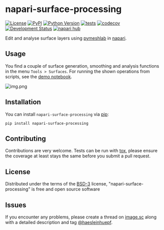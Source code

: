 # napari-surface-processing

[![License](https://img.shields.io/pypi/l/napari-surface-processing.svg?color=green)](https://github.com/haesleinhuepf/napari-surface-processing/raw/master/LICENSE)
[![PyPI](https://img.shields.io/pypi/v/napari-surface-processing.svg?color=green)](https://pypi.org/project/napari-surface-processing)
[![Python Version](https://img.shields.io/pypi/pyversions/napari-surface-processing.svg?color=green)](https://python.org)
[![tests](https://github.com/haesleinhuepf/napari-surface-processing/workflows/tests/badge.svg)](https://github.com/haesleinhuepf/napari-surface-processing/actions)
[![codecov](https://codecov.io/gh/haesleinhuepf/napari-surface-processing/branch/master/graph/badge.svg)](https://codecov.io/gh/haesleinhuepf/napari-surface-processing)
[![Development Status](https://img.shields.io/pypi/status/napari-surface-processing.svg)](https://en.wikipedia.org/wiki/Software_release_life_cycle#Alpha)
[![napari hub](https://img.shields.io/endpoint?url=https://api.napari-hub.org/shields/napari-surface-processing)](https://napari-hub.org/plugins/napari-surface-processing)

Edit and analyse surface layers using [pymeshlab](https://pymeshlab.readthedocs.io/) in [napari].

## Usage

You find a couple of surface generation, smoothing and analysis functions in the menu `Tools > Surfaces`. For running 
the shown operations from scripts, see the [demo notebook](https://github.com/haesleinhuepf/napari-surface-processing/blob/main/docs/demo.ipynb).

![img.png](https://github.com/haesleinhuepf/napari-surface-processing/blob/main/docs/screenshot.png)

## Installation

You can install `napari-surface-processing` via [pip]:

    pip install napari-surface-processing

## Contributing

Contributions are very welcome. Tests can be run with [tox], please ensure
the coverage at least stays the same before you submit a pull request.

## License

Distributed under the terms of the [BSD-3] license,
"napari-surface-processing" is free and open source software

## Issues

If you encounter any problems, please create a thread on [image.sc] along with a detailed description and tag [@haesleinhuepf].

[napari]: https://github.com/napari/napari
[Cookiecutter]: https://github.com/audreyr/cookiecutter
[@napari]: https://github.com/napari
[MIT]: http://opensource.org/licenses/MIT
[BSD-3]: http://opensource.org/licenses/BSD-3-Clause
[GNU GPL v3.0]: http://www.gnu.org/licenses/gpl-3.0.txt
[GNU LGPL v3.0]: http://www.gnu.org/licenses/lgpl-3.0.txt
[Apache Software License 2.0]: http://www.apache.org/licenses/LICENSE-2.0
[Mozilla Public License 2.0]: https://www.mozilla.org/media/MPL/2.0/index.txt
[cookiecutter-napari-plugin]: https://github.com/napari/cookiecutter-napari-plugin

[file an issue]: https://github.com/haesleinhuepf/napari-surface-processing/issues

[napari]: https://github.com/napari/napari
[tox]: https://tox.readthedocs.io/en/latest/
[pip]: https://pypi.org/project/pip/
[PyPI]: https://pypi.org/

[image.sc]: https://image.sc
[@haesleinhuepf]: https://twitter.com/haesleinhuepf
